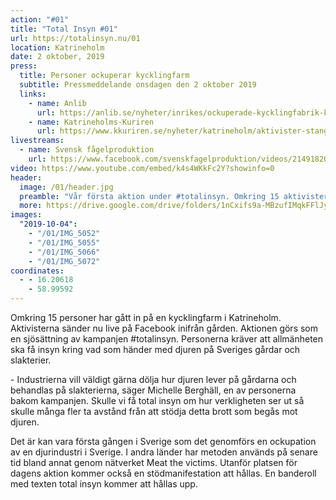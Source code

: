 ```yaml
---
action: "#01"
title: "Total Insyn #01"
url: https://totalinsyn.nu/01
location: Katrineholm
date: 2 oktober, 2019
press:
  title: Personer ockuperar kycklingfarm
  subtitle: Pressmeddelande onsdagen den 2 oktober 2019
  links:
    - name: Anlib
      url: https://anlib.se/nyheter/inrikes/ockuperade-kycklingfabrik-kraver-total-insyn/
    - name: Katrineholms-Kuriren
      url: https://www.kkuriren.se/nyheter/katrineholm/aktivister-stangdes-in-hos-slaktkycklingarna-sm5244450.aspx
livestreams:
  - name: Svensk fågelproduktion
    url: https://www.facebook.com/svenskfagelproduktion/videos/2149182028724411/
video: https://www.youtube.com/embed/k4s4WKkFc2Y?showinfo=0
header:
  image: /01/header.jpg
  preamble: "Vår första aktion under #totalinsyn. Omkring 15 aktivister gick in på en kycklingfarm i Katrineholm för att dokumentera hur djuren lever."
  more: https://drive.google.com/drive/folders/1nCxifs9a-MBzufIMqkFFlJybntQNcvCP
images:
  "2019-10-04":
    - "/01/IMG_5052"
    - "/01/IMG_5055"
    - "/01/IMG_5066"
    - "/01/IMG_5072"
coordinates:
  - - 16.20618
    - 58.99592
---
```

Omkring 15 personer har gått in på en kycklingfarm i Katrineholm. Aktivisterna sänder nu live på Facebook inifrån gården. Aktionen görs som en sjösättning av kampanjen #totalinsyn. Personerna kräver att allmänheten ska få insyn kring vad som händer med djuren på Sveriges gårdar och slakterier.

\- Industrierna vill väldigt gärna dölja hur djuren lever på gårdarna och behandlas på slakterierna, säger Michelle Berghäll, en av personerna bakom kampanjen. Skulle vi få total insyn om hur verkligheten ser ut så skulle många fler ta avstånd från att stödja detta brott som begås mot djuren.

Det är kan vara första gången i Sverige som det genomförs en ockupation av en djurindustri i Sverige. I andra länder har metoden används på senare tid bland annat genom nätverket Meat the victims. Utanför platsen för dagens aktion kommer också en stödmanifestation att hållas. En banderoll med texten total insyn kommer att hållas upp.
